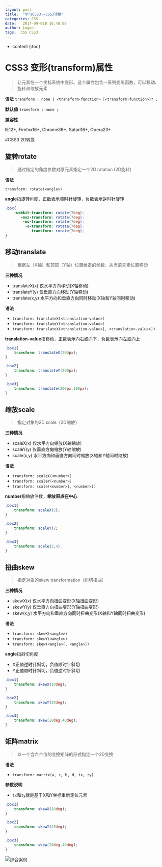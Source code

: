 ```yaml
---
layout: post
title:  "学习CSS3--CSS3转换"
categories: CSS
date:   2017-09-010 16:48:05
author: Logan
tags:  CSS CSS3
---
```


* content
{:toc}

# CSS3 变形(transform)属性

>让元素在一个坐标系统中变形。这个属性包含一系列变形函数，可以移动、旋转和缩放元素

**语法**
`transform : none | <transform-function> [<transform-function>]* ;`

**默认值**
`transform : none ;`

**兼容性**

IE12+, Firefox16+, Chrome36+, Safari16+, Opera23+

#CSS3 2D转换

## 旋转rotate

>通过指定的角度参数对原元素指定一个2D ratation (2D旋转)

**语法**

`transform: rotate(<angle>)`

**angle**指旋转角度，正数表示顺时针旋转，负数表示逆时针旋转

```css
.box{
    -webkit-transform: rotate(7deg);
       -moz-transform: rotate(7deg);
        -ms-transform: rotate(7deg);
         -o-transform: rotate(7deg);
            transform: rotate(7deg);
}
```

## 移动translate

>根据左（X轴）和顶部（Y轴）位置给定的参数，从当前元素位置移动

**三种情况**

- translateX(x) 仅水平方向移动(X轴移动)
- translateY(y) 仅垂直方向移动(Y轴移动)
- translate(x,y) 水平方向和垂直方向同时移动(X轴和Y轴同时移动)


**语法**

- `transform: translateX(<translation-value>)`
- `transform: translateY(<translation-value>)`
- `transform: translateX(<translation-value>[, <translation-value>])`

**translation-value**指移动，正数表示向右或向下，负数表示向左或向上

```css
.box1{
	transform: translateX(200px);
}

.box2{
	transform: translateY(200px);
}

.box3{
	transform: translate(200px,100px);
}
```

## 缩放scale

>指定对象的2D scale（2D缩放）

**三种情况**

- scaleX(x) 仅水平方向缩放(X轴缩放)
- scaleY(y) 仅垂直方向缩放(Y轴缩放)
- scale(x,y) 水平方向和垂直方向同时缩放(X轴和Y轴同时缩放)


**语法**

- `transform: scaleX(<number>)`
- `transform: scaleY(<number>)`
- `transform: scale(<number>[, <number>])`

**number**指缩放倍数，**缩放原点在中心**

```css
.box1{
	transform: scaleX(2);
}

.box2{
	transform: scaleY(2;
}

.box3{
	transform: scale(2,4);
}
```

## 扭曲skew

>指定对象的skew transformation（斜切扭曲）

**三种情况**

- skewX(x) 仅水平方向扭曲变形(X轴扭曲变形)
- skewY(y) 仅垂直方向扭曲变形(Y轴扭曲变形)
- skew(x,y) 水平方向和垂直方向同时扭曲变形(X轴和Y轴同时扭曲变形)


**语法**

- `transform: skewX(<angle>)`
- `transform: skewY(<angle>)`
- `transform: skew(<angle>[, <angle>])`

**angle**指斜切角度

- X正值逆时针斜切，负值顺时针斜切
- Y正值顺时针斜切，负值逆时针斜切

```css
.box1{
	transform: skewX(10deg);
}

.box2{
	transform: skewY(20deg);
}

.box3{
	transform: skew(20deg,40deg);
}
```

## 矩阵matrix

>以一个含六个值的变换矩阵的形式指定一个2D变换

**语法**

- `transform: matrix(a, c, b, d, tx, ty)`

**参数说明**

- `tx`和`ty`就是基于X和Y坐标重新定位元素

```css
.box1{
	transform: skewX(10deg);
}

.box2{
	transform: skewY(20deg);
}

.box3{
	transform: skew(20deg,40deg);
}
```


![综合案例](https://raw.githubusercontent.com/logan70/logan70.github.io/master/images/2017-09-10/gradient.jpg "综合案例")

